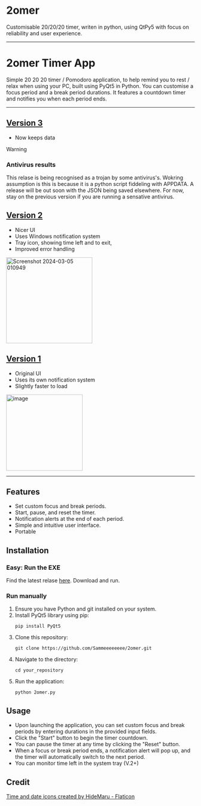 
# 2omer
 Customisable 20/20/20 timer, writen in python, using QtPy5 with focus on reliability and user experience. 
 
-----------------------------

# 2omer Timer App

Simple 20 20 20 timer / Pomodoro application, to help remind you to rest / relax when using your PC, built using PyQt5 in Python. You can customise a focus period and a break period durations. It features a countdown timer and notifies you when each period ends.

--------------
## [Version 3](https://github.com/Sammeeeeeeee/2omer/releases/tag/V3.0.0)
 - Now keeps data
> [!WARNING]  
>### Antivirus results
> This relase is being recognised as a trojan by some antivirus's. Wokring assumption is this is because it is a python script fiddeling with APPDATA. A release will be out soon with the JSON being saved elsewhere. For now, stay on the previous version if you are running a sensative antivirus. 

## [Version 2](https://github.com/Sammeeeeeeee/2omer/releases/tag/V2.0.0)

 - Nicer UI
 - Uses Windows notification system
 - Tray icon, showing time left and to exit,
 - Improved error handling
   
<img width="230" alt="Screenshot 2024-03-05 010949" src="https://github.com/Sammeeeeeeee/2omer/assets/139072031/35925255-5dbe-430c-b9ad-f5f184bb2d86">

## [Version 1](https://github.com/Sammeeeeeeee/2omer/releases/tag/V1.0.0)

 - Original UI
 - Uses its own notification system
 - Slightly faster to load

<img width="204" alt="image" src="https://github.com/Sammeeeeeeee/2omer/assets/139072031/62c67a4a-4286-42a7-84ff-525c1a55eab0">


--------------

## Features

- Set custom focus and break periods.
- Start, pause, and reset the timer.
- Notification alerts at the end of each period.
- Simple and intuitive user interface.
- Portable

## Installation

### Easy: Run the EXE

Find the latest relase [here](https://github.com/Sammeeeeeeee/2omer/releases "Releases"). Download and run. 

### Run manually

1. Ensure you have Python and git installed on your system.
2. Install PyQt5 library using pip:
   ```
   pip install PyQt5
   ```
3. Clone this repository:
   ```
   git clone https://github.com/Sammeeeeeeee/2omer.git
   ```
4. Navigate to the directory:
   ```
   cd your_repository
   ```
5. Run the application:
   ```
   python 2omer.py
   ```

## Usage

- Upon launching the application, you can set custom focus and break periods by entering durations in the provided input fields.
- Click the "Start" button to begin the timer countdown.
- You can pause the timer at any time by clicking the "Reset" button.
- When a focus or break period ends, a notification alert will pop up, and the timer will automatically switch to the next period.
- You can monitor time left in the system tray (V.2+)

## Credit

<a href="https://www.flaticon.com/free-icons/time-and-date" title="time and date icons">Time and date icons created by HideMaru - Flaticon</a>
